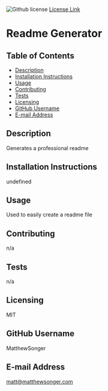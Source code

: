 
  ![Github license](https://img.shields.io/badge/license-MIT-blue.svg)
  [License Link](http://choosealicense.com/licenses)

  # Readme Generator


  ## Table of Contents
  * [Description](#description)
  * [Installation Instructions](#installation-instructions)
  * [Usage](#usage)
  * [Contributing](#contributing)
  * [Tests](#tests)
  * [Licensing](#licensing)
  * [GitHub Username](#github-username)
  * [E-mail Address](#e-mail-address)
  ## Description
  Generates a professional readme
  
  ## Installation Instructions
  undefined
  
  ## Usage
 Used to easily create a readme file
  
  ## Contributing
  n/a
  
  ## Tests
  n/a
  
  ## Licensing
  MIT
  
  ## GitHub Username
  MatthewSonger
  
  ## E-mail Address
  matt@matthewsonger.com
